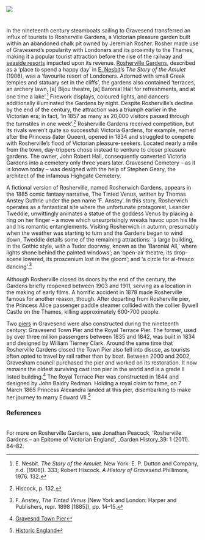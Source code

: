 <a href="https://beta.kent-maps.online"><img src="https://beta.kent-maps.online/juncture/ve-button.png"></a>
<param ve-config title="Gravesend in the nineteenth century" author="Hayley Smith" layout="vtl" 
banner="/images/banners/19c.jpg">

<param ve-entity eid="Q676689" aliases="Gravesend">

#
In the nineteenth century steamboats sailing to Gravesend transferred an influx of tourists to Rosherville Gardens, a Victorian pleasure garden built within an abandoned chalk pit owned by Jeremiah Rosher. Rosher made use of Gravesend’s popularity with Londoners and its proximity to the Thames, making it a popular tourist attraction before the rise of the railway and [seaside resorts](/19c/19c-seaside) impacted upon its revenue. [Rosherville Gardens](/19c/19c-rosherville), described as a ‘place to spend a happy day’ in [E. Nesbit](/nesbit/nesbit-biography)’s _The Story of the Amulet_ (1906), was a ‘favourite resort of Londoners. Adorned with small Greek temples and statuary set in the cliffs’, the gardens also contained ‘terraces, an archery lawn, [a] Bijou theatre, [a] Baronial Hall for refreshments, and at one time a lake’.[^ref1]   Firework displays, coloured lights, and dancers additionally illuminated the Gardens by night. Despite Rosherville’s decline by the end of the century, the attraction was a triumph earlier in the Victorian era; in fact, ‘in 1857 as many as 20,000 visitors passed through the turnstiles in one week’.[^ref2]  Rosherville Gardens received competition, but its rivals weren’t quite so successful: Victoria Gardens, for example, named after the Princess (later Queen), opened in 1834 and struggled to compete with Rosherville’s flood of Victorian pleasure-seekers. Located nearly a mile from the town, day-trippers chose instead to venture to closer pleasure gardens. The owner, John Robert Hall, consequently converted Victoria Gardens into a cemetery only three years later. Gravesend Cemetery – as it is known today – was designed with the help of Stephen Geary, the architect of the infamous Highgate Cemetery.  
<param ve-image url="https://upload.wikimedia.org/wikipedia/commons/7/72/Grand_Entrance_to_Gravesend_Cemetery_-_geograph.org.uk_-_1096043.jpg" label="Grand Entrance to Gravesend Cemetery" attribution="David Anstiss" license="CC BY-SA 2.0">
 
A fictional version of Rosherville, named Rosherwich Gardens, appears in the 1885 comic fantasy narrative, The Tinted Venus, written by Thomas Anstey Guthrie under the pen name ‘F. Anstey’. In this story, Rosherwich operates as a fantastical site where the unfortunate protagonist, Leander Tweddle, unwittingly animates a statue of the goddess Venus by placing a ring on her finger – a move which unsurprisingly wreaks havoc upon his life and his romantic entanglements. Visiting Rosherwich in autumn, presumably when the weather was starting to turn and the Gardens began to wind down, Tweddle details some of the remaining attractions: ‘a large building, in the Gothic style, with a Tudor doorway, known as the ‘Baronial All,’ where lights shone behind the painted windows’; an ‘open-air theatre, its drop-scene lowered, its proscenium lost in the gloom’; and ‘a circle for al-fresco dancing’.[^ref3]  
<br>
Although Rosherville closed its doors by the end of the century, the Gardens briefly reopened between 1903 and 1911, serving as a location in the making of early films. A horrific accident in 1878 made Rosherville famous for another reason, though. After departing from Rosherville pier, the Princess Alice passenger paddle steamer collided with the collier Bywell Castle on the Thames, killing approximately 600-700 people.  
<param ve-image url="https://upload.wikimedia.org/wikipedia/commons/6/67/Rosherville_Gardens_in_Kent.jpg" label="Rosherville Gardens in Kent" attribution="Harwood, John & Frederick. Engravers, Fenchurch Street, London/ Museum of London">
 
Two [piers](/built/piers) in Gravesend were also constructed during the nineteenth century: Gravesend Town Pier and the Royal Terrace Pier. The former, used by over three million passengers between 1835 and 1842, was built in 1834 and designed by William Tierney Clark. Around the same time that Rosherville Gardens closed the Town Pier also fell into disuse, as tourists often opted to travel by rail rather than by boat. Between 2000 and 2002, Gravesham council purchased the pier and worked on its restoration. It now remains the oldest surviving cast iron pier in the world and is a grade II listed building.[^ref4]  The Royal Terrace Pier was constructed in 1844 and designed by John Baldry Redman. Holding a royal claim to fame, on 7 March 1865 Princess Alexandra landed at this pier, disembarking to make her journey to marry Edward VII.[^ref5]  
<param ve-image url="https://upload.wikimedia.org/wikipedia/commons/e/e3/The_Town_Pier_at_Gravesend_RMG_PV4951.jpg" label="The Town Pier at Gravesend" attribution="William Lionel Wyllie, Public domain, via Wikimedia Commons">

### References

[^ref1]: E. Nesbit. _The Story of the Amulet_. New York: E. P. Dutton and Company, n.d. [1906]). 333; Robert Hiscock. _A History of Gravesend_.Phillimore, 1976. 132.
[^ref2]: Hiscock, p. 132.
[^ref3]: F. Anstey, _The Tinted Venus_ (New York and London: Harper and Publishers, repr. 1898 [1885]), pp. 14–15.   
[^ref4]: [Gravesnd Town Pier](https://piers.org.uk/piers/gravesend-town-pier/)    
[^ref5]: [Historic England](https://historicengland.org.uk/listing/the-list/list-entry/1341489)   
<br>
For more on Rosherville Gardens, see Jonathan Peacock, ‘Rosherville Gardens – an Epitome of Victorian England’, _Garden History_39: 1 (2011). 64–82.

